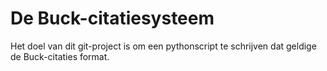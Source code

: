 # De Buck-citatiesysteem

Het doel van dit git-project is om een pythonscript te schrijven dat geldige de Buck-citaties format.